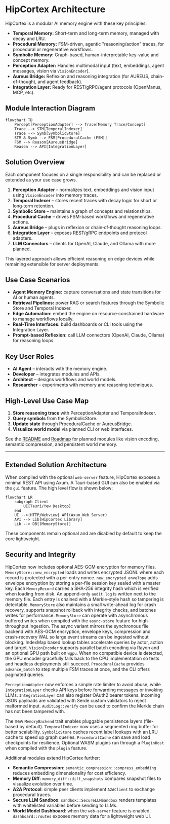 # HipCortex Architecture

HipCortex is a modular AI memory engine with these key principles:

- **Temporal Memory:** Short-term and long-term memory, managed with decay and LRU.
- **Procedural Memory:** FSM-driven, agentic "reasoning/action" traces, for procedural or regenerative workflows.
- **Symbolic Memory:** Graph-based, human-interpretable key-value and concept memory.
- **Perception Adapter:** Handles multimodal input (text, embeddings, agent messages, vision via `VisionEncoder`).
- **Aureus Bridge:** Reflexion and reasoning integration (for AUREUS, chain-of-thought, and agent feedback).
- **Integration Layer:** Ready for REST/gRPC/agent protocols (OpenManus, MCP, etc).

## Module Interaction Diagram

```mermaid
flowchart TD
    Percept[PerceptionAdapter] --> Trace[Memory Trace/Concept]
    Trace --> STM[TemporalIndexer]
    Trace --> Symb[SymbolicStore]
    STM & Symb --> FSM[ProceduralCache (FSM)]
    FSM --> Reason[AureusBridge]
    Reason --> API[IntegrationLayer]
```

## Solution Overview

Each component focuses on a single responsibility and can be replaced or
extended as your use case grows.

1. **Perception Adapter** – normalizes text, embeddings and vision input using `VisionEncoder` into memory traces.
2. **Temporal Indexer** – stores recent traces with decay logic for short or
   long‑term retention.
3. **Symbolic Store** – maintains a graph of concepts and relationships.
4. **Procedural Cache** – drives FSM-based workflows and regenerative actions.
5. **Aureus Bridge** – plugs in reflexion or chain‑of‑thought reasoning loops.
6. **Integration Layer** – exposes REST/gRPC endpoints and protocol adapters.
7. **LLM Connectors** – clients for OpenAI, Claude, and Ollama with more planned.

This layered approach allows efficient reasoning on edge devices while remaining
extensible for server deployments.

## Use Case Scenarios

- **Agent Memory Engine:** capture conversations and state transitions for AI or
  human agents.
- **Retrieval Pipelines:** power RAG or search features through the Symbolic
  Store and Temporal Indexer.
- **Edge Automation:** embed the engine on resource‑constrained hardware to
  manage workflows locally.
- **Real‑Time Interfaces:** build dashboards or CLI tools using the Integration Layer.
- **Prompt-based Reflexion:** call LLM connectors (OpenAI, Claude, Ollama) for reasoning loops.

## Key User Roles
- **AI Agent** – interacts with the memory engine.
- **Developer** – integrates modules and APIs.
- **Architect** – designs workflows and world models.
- **Researcher** – experiments with memory and reasoning techniques.

## High-Level Use Case Map
1. **Store reasoning trace** with PerceptionAdapter and TemporalIndexer.
2. **Query symbols** from the SymbolicStore.
3. **Update state** through ProceduralCache or AureusBridge.
4. **Visualize world model** via planned CLI or web interfaces.

See the [README](../README.md) and [Roadmap](./roadmap.md) for planned modules
like vision encoding, semantic compression, and persistent world memory.

---

## Extended Solution Architecture

When compiled with the optional `web-server` feature, HipCortex exposes a minimal REST API using Axum. A Tauri-based GUI can also be enabled via the `gui` feature. The high level flow is shown below:

```mermaid
flowchart LR
    subgraph Client
        UI[Tauri/Yew Desktop]
    end
    UI -->|HTTP/Webview| API(Axum Web Server)
    API --> Lib[HipCortex Library]
    Lib --> DB[(MemoryStore)]
```

These components remain optional and are disabled by default to keep the core lightweight.

## Security and Integrity

HipCortex now includes optional AES-GCM encryption for memory files. `MemoryStore::new_encrypted` loads and writes encrypted JSONL where each record is protected with a per-entry nonce. `new_encrypted_envelope` adds envelope encryption by storing a per-file session key sealed with a master key. Each `MemoryRecord` carries a SHA-256 integrity hash which is verified when loading from disk.
An append-only `audit.log` is written next to the memory file. Each entry is chained with a Merkle-style hash so tampering is detectable. `MemoryStore` also maintains a small write-ahead log for crash recovery, supports snapshot rollback with integrity checks, and batches writes for performance.
`MemoryStore` can operate with asynchronous buffered writes when compiled with the `async-store` feature for high-throughput ingestion. The async variant mirrors the synchronous file backend with AES-GCM encryption, envelope keys, compression and crash-recovery WAL so large event streams can be ingested without blocking.
IndexMap based lookup tables accelerate queries by actor, action and target.
`VisionEncoder` supports parallel batch encoding via Rayon and an optional GPU path built on `wgpu`. When no compatible device is detected, the GPU encoder gracefully falls back to the CPU implementation so tests and headless deployments still succeed.
`ProceduralCache` provides `advance_batch` to step multiple FSM traces at once, and the CLI offers paginated queries.

`PerceptionAdapter` now enforces a simple rate limiter to avoid abuse, while `IntegrationLayer` checks API keys before forwarding messages or invoking LLMs.
`IntegrationLayer` can also register OAuth2 bearer tokens. Incoming JSON payloads are validated with Serde custom validators to reject malformed input.
`AuditLog::verify` can be used to confirm the Merkle chain has not been tampered with.

The new `MemoryBackend` trait enables pluggable persistence layers (file-based by default). `TemporalIndexer` now uses a segmented ring buffer for better scalability. `SymbolicStore` caches recent label lookups with an LRU cache to speed up graph queries. `ProceduralCache` can save and load checkpoints for resilience. Optional WASM plugins run through a `PluginHost` when compiled with the `plugin` feature.

Additional modules extend HipCortex further:

- **Semantic Compression**: `semantic_compression::compress_embedding` reduces embedding dimensionality for cost efficiency.
- **Memory Diff**: `memory_diff::diff_snapshots` compares snapshot files to visualize evolution over time.
- **A2A Protocol**: simple peer clients implement `A2AClient` to exchange procedural traces.
- **Secure LLM Sandbox**: `sandbox::SecureLLMSandbox` renders templates with whitelisted variables before sending to LLMs.
- **World Model Dashboard**: when the `web-server` feature is enabled, `dashboard::routes` exposes memory data for a lightweight web UI.
